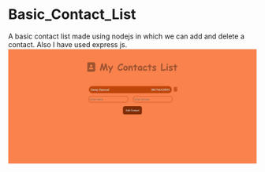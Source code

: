 # Basic_Contact_List

A basic contact list made using nodejs in which we can add and delete a contact. Also I have used express js.
![alt text](ss1.jpg)
